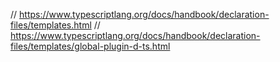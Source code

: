 // https://www.typescriptlang.org/docs/handbook/declaration-files/templates.html
// https://www.typescriptlang.org/docs/handbook/declaration-files/templates/global-plugin-d-ts.html
